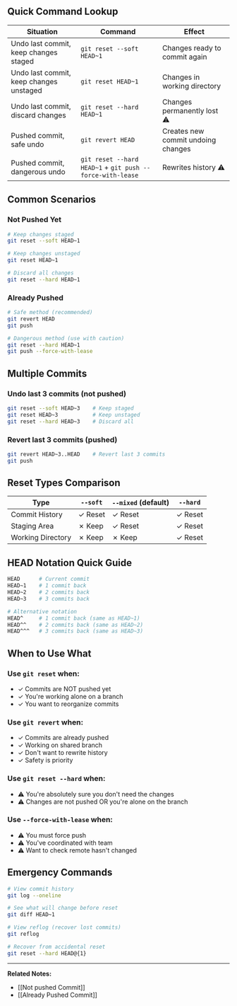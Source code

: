 ## Quick Command Lookup

| Situation | Command | Effect |
|-----------|---------|--------|
| Undo last commit, keep changes staged | `git reset --soft HEAD~1` | Changes ready to commit again |
| Undo last commit, keep changes unstaged | `git reset HEAD~1` | Changes in working directory |
| Undo last commit, discard changes | `git reset --hard HEAD~1` | Changes permanently lost ⚠️ |
| Pushed commit, safe undo | `git revert HEAD` | Creates new commit undoing changes |
| Pushed commit, dangerous undo | `git reset --hard HEAD~1` + `git push --force-with-lease` | Rewrites history ⚠️ |

## Common Scenarios

### Not Pushed Yet

```bash
# Keep changes staged
git reset --soft HEAD~1

# Keep changes unstaged
git reset HEAD~1

# Discard all changes
git reset --hard HEAD~1
```

### Already Pushed

```bash
# Safe method (recommended)
git revert HEAD
git push

# Dangerous method (use with caution)
git reset --hard HEAD~1
git push --force-with-lease
```

## Multiple Commits

### Undo last 3 commits (not pushed)
```bash
git reset --soft HEAD~3    # Keep staged
git reset HEAD~3           # Keep unstaged
git reset --hard HEAD~3    # Discard all
```

### Revert last 3 commits (pushed)
```bash
git revert HEAD~3..HEAD    # Revert last 3 commits
git push
```

## Reset Types Comparison

| Type | `--soft` | `--mixed` (default) | `--hard` |
|------|----------|---------------------|----------|
| Commit History | ✓ Reset | ✓ Reset | ✓ Reset |
| Staging Area | ✗ Keep | ✓ Reset | ✓ Reset |
| Working Directory | ✗ Keep | ✗ Keep | ✓ Reset |

## HEAD Notation Quick Guide

```bash
HEAD      # Current commit
HEAD~1    # 1 commit back
HEAD~2    # 2 commits back
HEAD~3    # 3 commits back

# Alternative notation
HEAD^     # 1 commit back (same as HEAD~1)
HEAD^^    # 2 commits back (same as HEAD~2)
HEAD^^^   # 3 commits back (same as HEAD~3)
```

## When to Use What

### Use `git reset` when:
- ✓ Commits are NOT pushed yet
- ✓ You're working alone on a branch
- ✓ You want to reorganize commits

### Use `git revert` when:
- ✓ Commits are already pushed
- ✓ Working on shared branch
- ✓ Don't want to rewrite history
- ✓ Safety is priority

### Use `git reset --hard` when:
- ⚠️ You're absolutely sure you don't need the changes
- ⚠️ Changes are not pushed OR you're alone on the branch

### Use `--force-with-lease` when:
- ⚠️ You must force push
- ⚠️ You've coordinated with team
- ⚠️ Want to check remote hasn't changed

## Emergency Commands

```bash
# View commit history
git log --oneline

# See what will change before reset
git diff HEAD~1

# View reflog (recover lost commits)
git reflog

# Recover from accidental reset
git reset --hard HEAD@{1}
```

---

**Related Notes:**
- [[Not pushed Commit]]
- [[Already Pushed Commit]]
